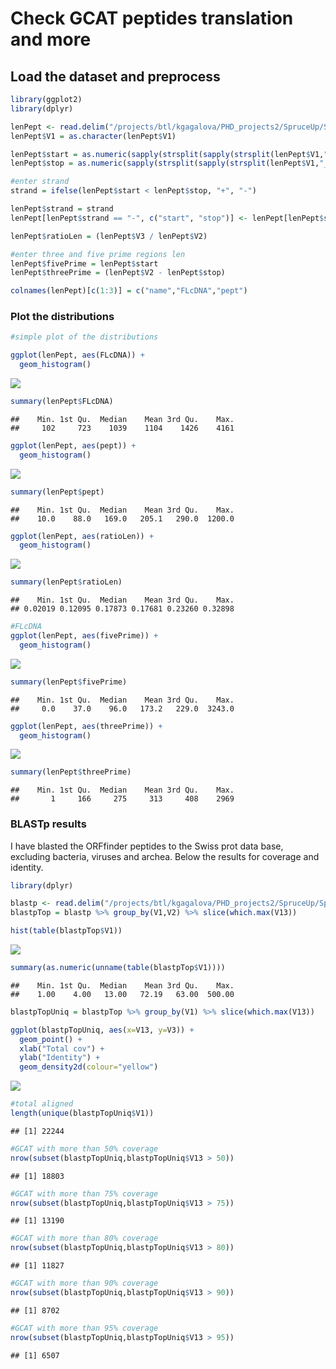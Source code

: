 Check GCAT peptides translation and more
================

Load the dataset and preprocess
-------------------------------

``` r
library(ggplot2)
library(dplyr)

lenPept <- read.delim("/projects/btl/kgagalova/PHD_projects2/SpruceUp/SpruceResourcesComp/data/GCATpeptidesORF/AllPeptidesGCAT.len", header=FALSE)
lenPept$V1 = as.character(lenPept$V1)

lenPept$start = as.numeric(sapply(strsplit(sapply(strsplit(lenPept$V1,"_"), "[[", 2),":"),"[[",2))
lenPept$stop = as.numeric(sapply(strsplit(sapply(strsplit(lenPept$V1,"_"), "[[", 2),":"),"[[",3))

#enter strand
strand = ifelse(lenPept$start < lenPept$stop, "+", "-")

lenPept$strand = strand
lenPept[lenPept$strand == "-", c("start", "stop")] <- lenPept[lenPept$strand == "-", c("stop", "start")]

lenPept$ratioLen = (lenPept$V3 / lenPept$V2)

#enter three and five prime regions len
lenPept$fivePrime = lenPept$start
lenPept$threePrime = (lenPept$V2 - lenPept$stop)

colnames(lenPept)[c(1:3)] = c("name","FLcDNA","pept")
```

### Plot the distributions

``` r
#simple plot of the distributions

ggplot(lenPept, aes(FLcDNA)) +
  geom_histogram()
```

![](images/hist_len-1.png)

``` r
summary(lenPept$FLcDNA)
```

    ##    Min. 1st Qu.  Median    Mean 3rd Qu.    Max. 
    ##     102     723    1039    1104    1426    4161

``` r
ggplot(lenPept, aes(pept)) +
  geom_histogram()
```

![](images/hist_len-2.png)

``` r
summary(lenPept$pept)
```

    ##    Min. 1st Qu.  Median    Mean 3rd Qu.    Max. 
    ##    10.0    88.0   169.0   205.1   290.0  1200.0

``` r
ggplot(lenPept, aes(ratioLen)) +
  geom_histogram()
```

![](images/hist_len-3.png)

``` r
summary(lenPept$ratioLen)
```

    ##    Min. 1st Qu.  Median    Mean 3rd Qu.    Max. 
    ## 0.02019 0.12095 0.17873 0.17681 0.23260 0.32898

``` r
#FLcDNA 
ggplot(lenPept, aes(fivePrime)) +
  geom_histogram()
```

![](images/hist_len-4.png)

``` r
summary(lenPept$fivePrime)
```

    ##    Min. 1st Qu.  Median    Mean 3rd Qu.    Max. 
    ##     0.0    37.0    96.0   173.2   229.0  3243.0

``` r
ggplot(lenPept, aes(threePrime)) +
  geom_histogram()
```

![](images/hist_len-5.png)

``` r
summary(lenPept$threePrime)
```

    ##    Min. 1st Qu.  Median    Mean 3rd Qu.    Max. 
    ##       1     166     275     313     408    2969

### BLASTp results

I have blasted the ORFfinder peptides to the Swiss prot data base, excluding bacteria, viruses and archea. Below the results for coverage and identity.

``` r
library(dplyr)

blastp <- read.delim("/projects/btl/kgagalova/PHD_projects2/SpruceUp/SpruceResourcesComp/data/GCATpeptidesORF/gcat_complete.allvsall.tsv", header=FALSE)
blastpTop = blastp %>% group_by(V1,V2) %>% slice(which.max(V13))

hist(table(blastpTop$V1))
```

![](images/swissprotAlignments-1.png)

``` r
summary(as.numeric(unname(table(blastpTop$V1))))
```

    ##    Min. 1st Qu.  Median    Mean 3rd Qu.    Max. 
    ##    1.00    4.00   13.00   72.19   63.00  500.00

``` r
blastpTopUniq = blastpTop %>% group_by(V1) %>% slice(which.max(V13))

ggplot(blastpTopUniq, aes(x=V13, y=V3)) +
  geom_point() + 
  xlab("Total cov") +
  ylab("Identity") +
  geom_density2d(colour="yellow")
```

![](images/coverageBlastP-1.png)

``` r
#total aligned
length(unique(blastpTopUniq$V1))
```

    ## [1] 22244

``` r
#GCAT with more than 50% coverage
nrow(subset(blastpTopUniq,blastpTopUniq$V13 > 50))
```

    ## [1] 18803

``` r
#GCAT with more than 75% coverage
nrow(subset(blastpTopUniq,blastpTopUniq$V13 > 75))
```

    ## [1] 13190

``` r
#GCAT with more than 80% coverage
nrow(subset(blastpTopUniq,blastpTopUniq$V13 > 80))
```

    ## [1] 11827

``` r
#GCAT with more than 90% coverage
nrow(subset(blastpTopUniq,blastpTopUniq$V13 > 90))
```

    ## [1] 8702

``` r
#GCAT with more than 95% coverage
nrow(subset(blastpTopUniq,blastpTopUniq$V13 > 95))
```

    ## [1] 6507
